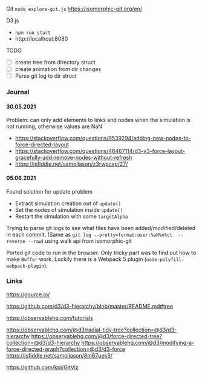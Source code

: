 Git
`node explore-git.js`
https://isomorphic-git.org/en/

D3.js
- `npm run start`
- http://localhost:8080


TODO
- [ ] create tree from directory struct
- [ ] create animation from dir changes
- [ ] Parse git log to dir struct

### Journal
#### 30.05.2021

Problem: can only add elements to links and nodes when the simulation is not running, otherwise values are NaN
- https://stackoverflow.com/questions/9539294/adding-new-nodes-to-force-directed-layout
- https://stackoverflow.com/questions/46467114/d3-v3-force-layout-gracefully-add-remove-nodes-without-refresh
- https://jsfiddle.net/samollason/z3rwpcxp/27/

#### 05.06.2021

Found solution for update problem
- Extract simulation creation out of `update()`
- Set the nodes of simulation inside `update()`
- Restart the simulation with some `targetAlpha`

Trying to parse git logs to see what files have been added/modified/deleted in each commit.
(Same as `git log --pretty=format:user:%aN%n%ct  --reverse --raw`) using walk api from isomorphic-git

Ported git code to run in the browser. Only tricky part was to find out how to make `Buffer` work. Luckily there is a 
Webpack 5 plugin (`node-polyfill-webpack-plugin`). 

### Links
https://gource.io/

https://github.com/d3/d3-hierarchy/blob/master/README.md#tree

https://observablehq.com/tutorials

https://observablehq.com/@d3/radial-tidy-tree?collection=@d3/d3-hierarchy
https://observablehq.com/@d3/force-directed-tree?collection=@d3/d3-hierarchy
https://observablehq.com/@d3/modifying-a-force-directed-graph?collection=@d3/d3-force
https://jsfiddle.net/samollason/8m67uek3/

https://github.com/kpj/GitViz